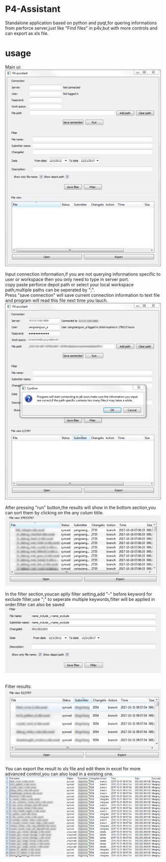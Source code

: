 # P4-Assistant
Standalone application based on python and pyqt,for quering informations from perforce server,just like "Find files" in p4v,but with more controls and can export as xls file.

# usage  
Main ui:  
![1](ui.png)   

Input connection information,if you are not querying informations specific to user or workspace then you only need to type in server port.  
copy paste perforce depot path or select your local workspace path,multiple paths can be seperated by ";".  
Press "save connection" will save current connection information to text file and program will read this file next time you lauch.  
![2](run.png)  

After pressing "run" button,the results will show in the bottom section,you can sort them by clicking on the any colum titile.  
![3](result.png)   

In the filter section,youcan aplly filter setting,add "-" before keyword for exclude filter,use ";" to seperate multiple keywords,filter will be applied in order.filter can also be saved  
![4](filter.png)   

Filter results:  
![5](filter_result.png)   

You can export the result to xls file and edit them in excel for more advanced control,you can also load in a existing one.
![6](xls.png)   
